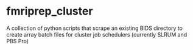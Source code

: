 # fmriprep_cluster

A collection of python scripts that scrape an existing BIDS directory to create array batch files for cluster job schedulers (currently SLRUM and PBS Pro)
